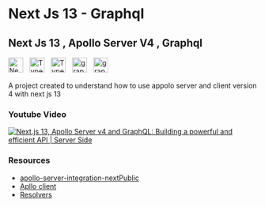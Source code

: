 # Next Js 13 - Graphql

## Next Js 13 , Apollo Server V4 , Graphql

<img align="left" alt="NextJS" width="30px" style="padding-right:10px;" src="https://cdn.jsdelivr.net/gh/devicons/devicon/icons/nextjs/nextjs-original.svg" />
<img align="left" alt="TypeScript" width="30px" style="padding-right:10px;" src="https://cdn.jsdelivr.net/gh/devicons/devicon/icons/typescript/typescript-plain.svg" />
<img align="left" alt="TypeScript" width="30px" style="padding-right:10px;" src="https://www.vectorlogo.zone/logos/reactjs/reactjs-icon.svg" />
<img align="left" alt="graphql" width="30px" style="padding-right:10px;" src="https://www.vectorlogo.zone/logos/graphql/graphql-icon.svg" />
<img align="left" alt="graphql" width="30px" style="padding-right:10px;" src="https://global.discourse-cdn.com/business5/uploads/apollographql/original/1X/25bd5104d61020fe4dc0777a5919cd009bca633e.png" />

<br/>
<br/>

A project created to understand how to use appolo server and client version 4 with next js 13

### Youtube Video
[![Next.js 13, Apollo Server v4 and GraphQL: Building a powerful and efficient API | Server Side](https://ytcards.demolab.com/?id=UUDR4yje92s&title=Next.js+13%2C+Apollo+Server+v4+and+GraphQL%3A+Building+a+powerful+and+efficient+API+%7C+Server+Side&lang=en&timestamp=1675627218&background_color=%230d1117&title_color=%23ffffff&stats_color=%23dedede&width=250 "Next.js 13, Apollo Server v4 and GraphQL: Building a powerful and efficient API | Server Side")](https://www.youtube.com/watch?v=UUDR4yje92s)

### Resources

-   [apollo-server-integration-nextPublic](https://github.com/apollo-server-integrations/apollo-server-integration-next)
-   [Apllo client](https://www.apollographql.com/docs/react/)
-   [Resolvers](https://www.apollographql.com/docs/apollo-server/data/resolvers/#resolver-chains)
